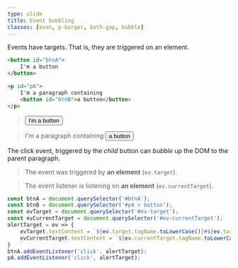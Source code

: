 ```yaml
---
type: slide
title: Event bubbling
classes: [even, p-burger, both-gap, bubble]
---
```


Events have targets.
That is, they are triggered on an element.


```html
<button id="btnA">
    I'm a button
</button>
```

```html
<p id="pA">
    I'm a paragraph containing
    <button id="btnB">a button</button>
</p>
```

> <button id="btnA">I'm a button</button>

> <p id="pA">I'm a paragraph containing <button id="btnB">a button</button></p>

The click event, triggered by the *child* button can *bubble* up the DOM to the parent paragraph.


> The event was triggered by <output id="ev-target">an element</output> (`ev.target`).

> The event listener is listening on <output id="ev-currentTarget">an element</output> (`ev.currentTarget`).

```js
const btnA = document.querySelector('#btnA');
const btnB = document.querySelector('#pA > button');
const evTarget = document.querySelector('#ev-target');
const evCurrentTarget = document.querySelector('#ev-currentTarget');
alertTarget = ev => {
    evTarget.textContent = `${ev.target.tagName.toLowerCase()}#${ev.target.id}`;
    evCurrentTarget.textContent = `${ev.currentTarget.tagName.toLowerCase()}#${ev.currentTarget.id}`;
}
btnA.addEventListener('click', alertTarget);
pA.addEventListener('click', alertTarget);
```

<script>
    const btnA = document.querySelector('#btnA');
    const btnB = document.querySelector('#pA > button');
    const evTarget = document.querySelector('#ev-target');
    const evCurrentTarget = document.querySelector('#ev-currentTarget');
    alertTarget = ev => {
        evTarget.textContent = `${ev.target.tagName.toLowerCase()}#${ev.target.id}`;
        evCurrentTarget.textContent = `${ev.currentTarget.tagName.toLowerCase()}#${ev.currentTarget.id}`;
    }
    btnA.addEventListener('click', alertTarget);
    pA.addEventListener('click', alertTarget);
</script>

<style>
    #ev-target,
    #ev-currentTarget {
        font-weight: bold;
    } 
</style>

[Event bubbling]: https://developer.mozilla.org/en-US/docs/Learn/JavaScript/Building_blocks/Event_bubbling